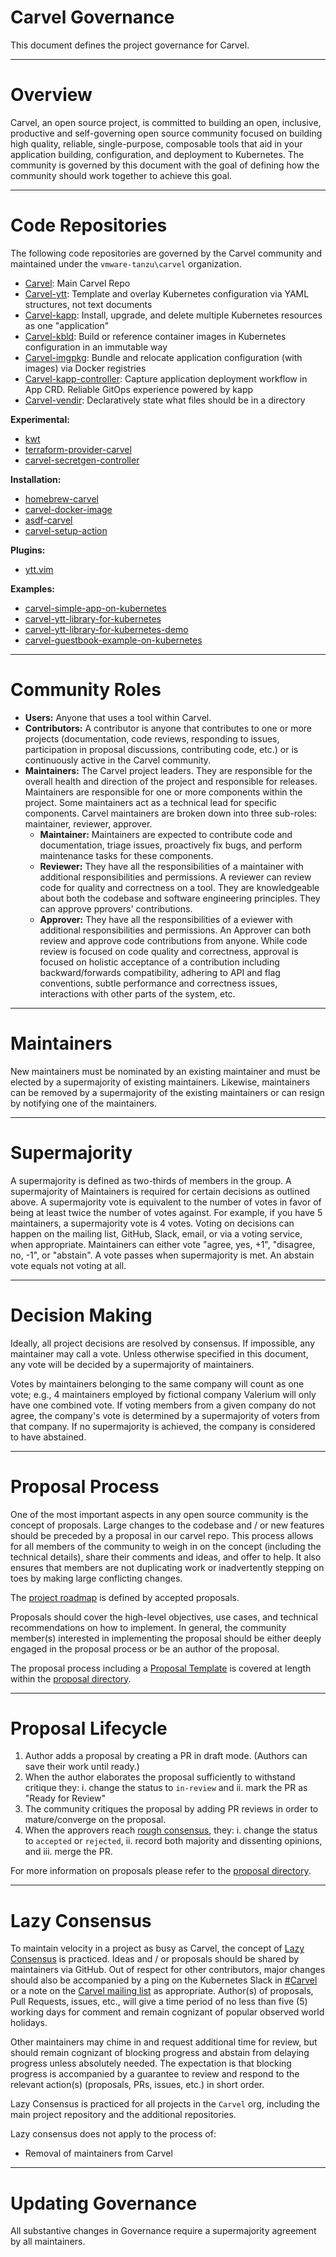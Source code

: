 # Carvel Governance
This document defines the project governance for Carvel.

---
# Overview
Carvel, an open source project, is committed to building an open, inclusive, productive and self-governing open source community focused on building high quality, reliable, single-purpose, composable tools that aid in your application building, configuration, and deployment to Kubernetes. The community is governed by this document with the goal of defining how the community should work together to achieve this goal.

---
# Code Repositories
The following code repositories are governed by the Carvel community and maintained under the `vmware-tanzu\carvel` organization.

* [Carvel](https://github.com/vmware-tanzu/carvel): Main Carvel Repo
* [Carvel-ytt](https://github.com/vmware-tanzu/carvel-ytt): Template and overlay Kubernetes configuration via YAML structures, not text documents
* [Carvel-kapp](https://github.com/vmware-tanzu/carvel-kapp): Install, upgrade, and delete multiple Kubernetes resources as one "application"
* [Carvel-kbld](https://github.com/vmware-tanzu/carvel-kbld): Build or reference container images in Kubernetes configuration in an immutable way
* [Carvel-imgpkg](https://github.com/vmware-tanzu/carvel-imgpkg): Bundle and relocate application configuration (with images) via Docker registries
* [Carvel-kapp-controller](https://github.com/vmware-tanzu/carvel-kapp-controller): Capture application deployment workflow in App CRD. Reliable GitOps experience powered by kapp
* [Carvel-vendir](https://github.com/vmware-tanzu/carvel-vendir): Declaratively state what files should be in a directory

**Experimental:**
* [kwt](https://github.com/vmware-tanzu/carvel-kwt)
* [terraform-provider-carvel](https://github.com/vmware-tanzu/terraform-provider-carvel)
* [carvel-secretgen-controller](https://github.com/vmware-tanzu/carvel-secretgen-controller)

**Installation:**
* [homebrew-carvel](https://github.com/vmware-tanzu/homebrew-carvel)
* [carvel-docker-image](https://github.com/vmware-tanzu/carvel-docker-image)
* [asdf-carvel](https://github.com/vmware-tanzu/asdf-carvel)
* [carvel-setup-action](https://github.com/vmware-tanzu/carvel-setup-action)

**Plugins:**
* [ytt.vim](https://github.com/vmware-tanzu/ytt.vim)

**Examples:**
* [carvel-simple-app-on-kubernetes](https://github.com/vmware-tanzu/carvel-simple-app-on-kubernetes)
* [carvel-ytt-library-for-kubernetes](https://github.com/vmware-tanzu/carvel-ytt-library-for-kubernetes)
* [carvel-ytt-library-for-kubernetes-demo](https://github.com/vmware-tanzu/carvel-ytt-library-for-kubernetes-demo)
* [carvel-guestbook-example-on-kubernetes](https://github.com/vmware-tanzu/carvel-ytt-library-for-kubernetes-demo)

---
# Community Roles
* **Users:** Anyone that uses a tool within Carvel.
* **Contributors:** A contributor is anyone that contributes to one or more projects (documentation, code reviews, responding to issues, participation in proposal discussions, contributing code, etc.) or is continuously active in the Carvel community.
* **Maintainers:** The Carvel project leaders. They are responsible for the overall health and direction of the project and responsible for releases. Maintainers are responsible for one or more components within the project. Some maintainers act as a technical lead for specific components. Carvel maintainers are broken down into three sub-roles: maintainer, reviewer, approver. 
    * **Maintainer:** Maintainers are expected to contribute code and documentation, triage issues, proactively fix bugs, and perform maintenance tasks for these components.
    * **Reviewer:** They have all the responsibilities of a maintainer with additional responsibilities and permissions. A reviewer can review code for quality and correctness on a tool. They are knowledgeable about both the codebase and software engineering principles. They can approve pprovers' contributions.
    * **Approver:** They have all the responsibilities of a eviewer with additional responsibilities and permissions. An Approver can both review and approve code contributions from anyone. While code review is focused on code quality and correctness, approval is focused on holistic acceptance of a contribution including backward/forwards compatibility, adhering to API and flag conventions, subtle performance and correctness issues, interactions with other parts of the system, etc.

---
# Maintainers
New maintainers must be nominated by an existing maintainer and must be elected by a supermajority of existing maintainers. Likewise, maintainers can be removed by a supermajority of the existing maintainers or can resign by notifying one of the maintainers.

---
# Supermajority
A supermajority is defined as two-thirds of members in the group. A supermajority of Maintainers is required for certain decisions as outlined above. A supermajority vote is equivalent to the number of votes in favor of being at least twice the number of votes against. For example, if you have 5 maintainers, a supermajority vote is 4 votes. Voting on decisions can happen on the mailing list, GitHub, Slack, email, or via a voting service, when appropriate. Maintainers can either vote "agree, yes, +1", "disagree, no, -1", or "abstain". A vote passes when supermajority is met. An abstain vote equals not voting at all.

---
# Decision Making
Ideally, all project decisions are resolved by consensus. If impossible, any maintainer may call a vote. Unless otherwise specified in this document, any vote will be decided by a supermajority of maintainers.

Votes by maintainers belonging to the same company will count as one vote; e.g., 4 maintainers employed by fictional company Valerium will only have one combined vote. If voting members from a given company do not agree, the company's vote is determined by a supermajority of voters from that company. If no supermajority is achieved, the company is considered to have abstained.

---
# Proposal Process
One of the most important aspects in any open source community is the concept of proposals. Large changes to the codebase and / or new features should be preceded by a proposal in our carvel repo. This process allows for all members of the community to weigh in on the concept (including the technical details), share their comments and ideas, and offer to help. It also ensures that members are not duplicating work or inadvertently stepping on toes by making large conflicting changes.

The [project roadmap](https://github.com/vmware-tanzu/carvel/blob/develop/ROADMAP.md) is defined by accepted proposals.

Proposals should cover the high-level objectives, use cases, and technical recommendations on how to implement. In general, the community member(s) interested in implementing the proposal should be either deeply engaged in the proposal process or be an author of the proposal.

The proposal process including a [Proposal Template](https://github.com/vmware-tanzu/carvel/tree/develop/proposals#proposal-template) is covered at length within the [proposal directory](https://github.com/vmware-tanzu/carvel/tree/develop/proposals).

---
# Proposal Lifecycle
1. Author adds a proposal by creating a PR in draft mode. (Authors can save their work until ready.)
2. When the author elaborates the proposal sufficiently to withstand critique they:
    i. change the status to `in-review` and
    ii. mark the PR as "Ready for Review"
3. The community critiques the proposal by adding PR reviews in order to mature/converge on the proposal.
4. When the approvers reach [rough consensus](https://en.wikipedia.org/wiki/Rough_consensus), they:
    i. change the status to `accepted` or `rejected`,
    ii. record both majority and dissenting opinions, and
    iii. merge the PR.

For more information on proposals please refer to the [proposal directory](https://github.com/vmware-tanzu/carvel/tree/develop/proposals).

---
# Lazy Consensus
To maintain velocity in a project as busy as Carvel, the concept of [Lazy Consensus](http://en.osswiki.info/concepts/lazy_consensus) is practiced. Ideas and / or proposals should be shared by maintainers via GitHub. Out of respect for other contributors, major changes should also be accompanied by a ping on the Kubernetes Slack in [#Carvel](https://kubernetes.slack.com/archives/CH8KCCKA5) or a note on the [Carvel mailing list](carvel-dev@googlegroups.com) as appropriate. Author(s) of proposals, Pull Requests, issues, etc., will give a time period of no less than five (5) working days for comment and remain cognizant of popular observed world holidays.

Other maintainers may chime in and request additional time for review, but should remain cognizant of blocking progress and abstain from delaying progress unless absolutely needed. The expectation is that blocking progress is accompanied by a guarantee to review and respond to the relevant action(s) (proposals, PRs, issues, etc.) in short order.

Lazy Consensus is practiced for all projects in the `Carvel` org, including the main project repository and the additional repositories.

Lazy consensus does not apply to the process of:
* Removal of maintainers from Carvel

---
# Updating Governance
All substantive changes in Governance require a supermajority agreement by all maintainers.
